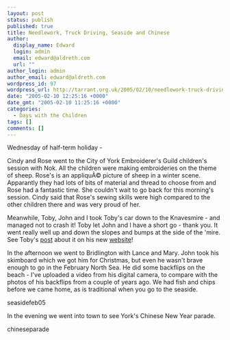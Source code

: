 ```yaml
---
layout: post
status: publish
published: true
title: Needlework, Truck Driving, Seaside and Chinese
author:
  display_name: Edward
  login: admin
  email: edward@aldreth.com
  url: ""
author_login: admin
author_email: edward@aldreth.com
wordpress_id: 97
wordpress_url: http://tarrant.org.uk/2005/02/10/needlework-truck-driving-seaside-and-chinese/
date: "2005-02-10 12:25:16 +0000"
date_gmt: "2005-02-10 11:25:16 +0000"
categories:
  - Days with the Children
tags: []
comments: []
---
```


<p>Wednesday of half-term holiday -</p>
<p>Cindy and Rose went to the City of York Embroiderer's Guild children's session with Nok.  All the children were making embroideries on the theme of sheep.  Rose's is an appliqu&Atilde;&copy; picture of sheep in a winter scene.  Apparantly they had lots of bits of material and thread to choose from and Rose had a fantastic time.  She couldn't wait to go back for this morning's session.  Cindy said that Rose's sewing skills were high compared to the other children there and was very proud of her.</p>
<p>Meanwhile, Toby, John and I took Toby's car down to the Knavesmire - and managed not to crash it!  Toby let John and I have a short go - thank you.  It went really well up and down the slopes and bumps at the side of the 'mire.  See Toby's <a href="https://toby.aldreth.com/2005/02/09/great_day.html">post</a> about it on his new <a href="https://toby.aldreth.com">website</a>!</p>
<p>In the afternoon we went to Bridlington with Lance and Mary.  John took his skimboard which we got him for Christmas, but even he wasn't brave enough to go in the February North Sea.  He did some backflips on the beach - I've uploaded a video from his digital camera, to compare with the photos of his backflips from a couple of years ago.  We had fish and chips before we came home, as is traditional when you go to the seaside.</p>
<p><wpg2>seasidefeb05</wpg2></p>
<p>In the evening we went into town to see York's Chinese New Year parade.</p>
<p><wpg2>chineseparade</wpg2></p>
